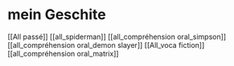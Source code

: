 # mein Geschite
[[All passé]]
[[all_spiderman]]
[[all_compréhension oral_simpson]]
[[all_compréhension oral_demon slayer]]
[[All_voca fiction]]
[[all_compréhension oral_matrix]]